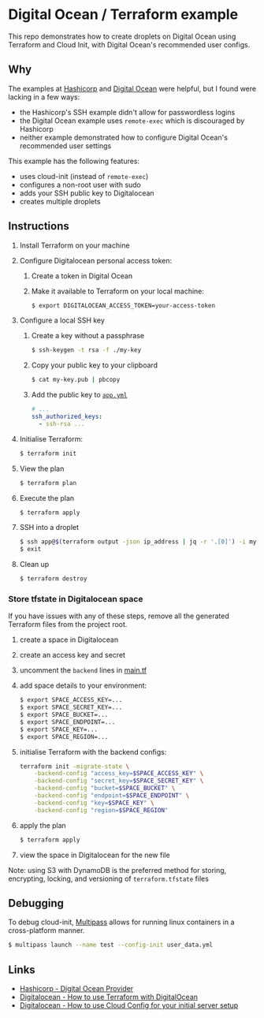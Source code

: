 # Digital Ocean / Terraform example

This repo demonstrates how to create droplets on Digital Ocean using Terraform
and Cloud Init, with Digital Ocean's recommended user configs.

## Why

The examples at [Hashicorp][hashi-docean-provider] and
[Digital Ocean][docean-how-to-terraform] were helpful, but I found were lacking
in a few ways:

- the Hashicorp's SSH example didn't allow for passwordless logins
- the Digital Ocean example uses `remote-exec` which is discouraged by Hashicorp
- neither example demonstrated how to configure Digital Ocean's recommended user
  settings

This example has the following features:

- uses cloud-init (instead of `remote-exec`)
- configures a non-root user with sudo
- adds your SSH public key to Digitalocean
- creates multiple droplets

## Instructions

1. Install Terraform on your machine
1. Configure Digitalocean personal access token:
    1. Create a token in Digital Ocean
    1. Make it available to Terraform on your local machine:

        ```bash
        $ export DIGITALOCEAN_ACCESS_TOKEN=your-access-token
        ```
1. Configure a local SSH key
    1. Create a key without a passphrase

        ```bash
        $ ssh-keygen -t rsa -f ./my-key
        ```
    2. Copy your public key to your clipboard

        ```bash
        $ cat my-key.pub | pbcopy
        ```
    3. Add the public key to [`app.yml`](./app.yml)

        ```yml
        # ...
        ssh_authorized_keys:
          - ssh-rsa ...
        ```
2. Initialise Terraform:

    ```bash
    $ terraform init
    ```
3. View the plan

    ```bash
    $ terraform plan
    ```
4. Execute the plan

    ```bash
    $ terraform apply
    ```
5. SSH into a droplet

    ```bash
    $ ssh app@$(terraform output -json ip_address | jq -r '.[0]') -i my-key
    $ exit
    ```
6. Clean up

    ```bash
    $ terraform destroy
    ```

### Store tfstate in Digitalocean space

If you have issues with any of these steps, remove all the generated Terraform
files from the project root.

1. create a space in Digitalocean
2. create an access key and secret
3. uncomment the `backend` lines in [main.tf](./main.tf)
4. add space details to your environment:
    ```bash
    $ export SPACE_ACCESS_KEY=...
    $ export SPACE_SECRET_KEY=...
    $ export SPACE_BUCKET=...
    $ export SPACE_ENDPOINT=...
    $ export SPACE_KEY=...
    $ export SPACE_REGION=...
    ```
5. initialise Terraform with the backend configs:

    ```bash
    terraform init -migrate-state \
        -backend-config "access_key=$SPACE_ACCESS_KEY" \
        -backend-config "secret_key=$SPACE_SECRET_KEY" \
        -backend-config "bucket=$SPACE_BUCKET" \
        -backend-config "endpoint=$SPACE_ENDPOINT" \
        -backend-config "key=$SPACE_KEY" \
        -backend-config "region=$SPACE_REGION"
    ```
6. apply the plan

    ```bash
    $ terraform apply
    ```
7. view the space in Digitalocean for the new file

Note: using S3 with DynamoDB is the preferred method for storing, encrypting,
locking, and versioning of `terraform.tfstate` files

## Debugging

To debug cloud-init, [Multipass](https://multipass.run/) allows for running
linux containers in a cross-platform manner.

```bash
$ multipass launch --name test --config-init user_data.yml
```

## Links

- [Hashicorp - Digital Ocean Provider][hashi-docean-provider]
- [Digitalocean - How to use Terraform with DigitalOcean][docean-how-to-terraform]
- [Digitalocean - How to use Cloud Config for your initial server setup][docean-cloud-config]

<!-- Links -->
[hashi-docean-provider]:
  https://learn.hashicorp.com/tutorials/terraform/digitalocean-provider?in=terraform/applications
  "Terraform - Digitalocean Provider"
[docean-how-to-terraform]:
  https://www.digitalocean.com/community/tutorials/how-to-use-terraform-with-digitalocean
  "Digitalocean - How to use Terraform with Digitalocean"
[docean-cloud-config]:
  https://www.digitalocean.com/community/tutorials/how-to-use-cloud-config-for-your-initial-server-setup
  "Digitalocean - How to use Cloud Config for your initial server setup"
